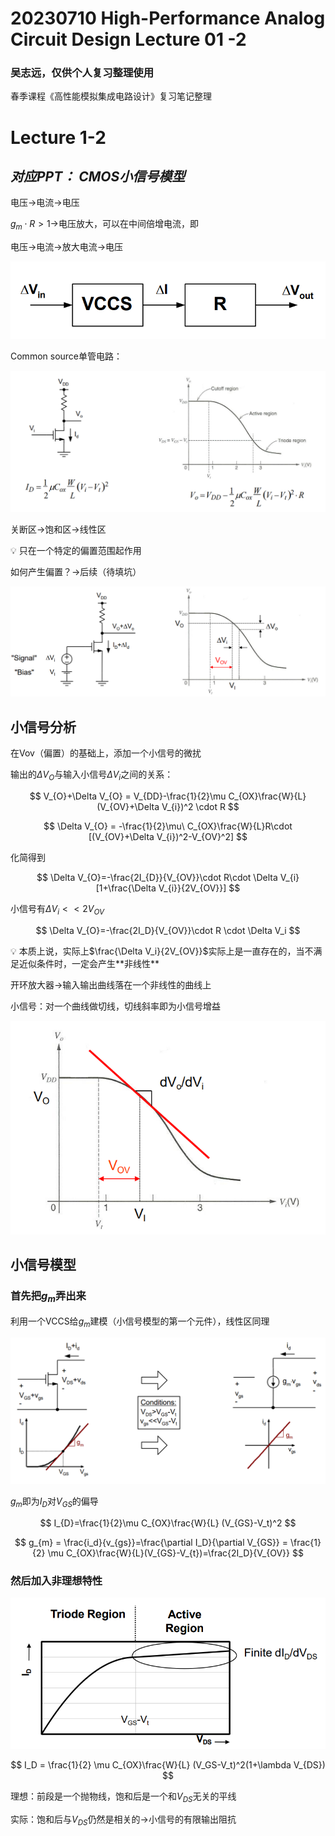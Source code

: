 # 20230710 High-Performance Analog Circuit Design Lecture 01 -2

### 吴志远，仅供个人复习整理使用

春季课程《高性能模拟集成电路设计》复习笔记整理

# Lecture 1-2

## *对应PPT： CMOS小信号模型*

电压→电流→电压

$g_m\cdot R > 1$→电压放大，可以在中间倍增电流，即

电压→电流→放大电流→电压

![Untitled](IMAGE/Untitled.png)

Common source单管电路：

![Untitled](IMAGE/Untitled%201.png)

关断区→饱和区→线性区

<aside>
💡 只在一个特定的偏置范围起作用

</aside>

如何产生偏置？→后续（待填坑）

![Untitled](IMAGE/Untitled%202.png)

## 小信号分析

在Vov（偏置）的基础上，添加一个小信号的微扰

输出的$\Delta V_O$与输入小信号$\Delta V_{i}$之间的关系：

$$
V_{O}+\Delta V_{O} = V_{DD}-\frac{1}{2}\mu C_{OX}\frac{W}{L}(V_{OV}+\Delta V_{i})^2 \cdot R
$$

$$
\Delta V_{O} = -\frac{1}{2}\mu\ C_{OX}\frac{W}{L}R\cdot [(V_{OV}+\Delta V_{i})^2-V_{OV}^2]
$$

化简得到

$$
\Delta V_{O}=-\frac{2I_{D}}{V_{OV}}\cdot R\cdot \Delta V_{i}[1+\frac{\Delta V_{i}}{2V_{OV}}]
$$

小信号有$\Delta V_{i}<<2V_{OV}$

$$
\Delta V_{O}=-\frac{2I_D}{V_{OV}}\cdot R \cdot \Delta V_i
$$

<aside>
💡 本质上说，实际上$\frac{\Delta V_i}{2V_{OV}}$实际上是一直存在的，当不满足近似条件时，一定会产生**非线性**

</aside>

开环放大器→输入输出曲线落在一个非线性的曲线上

小信号：对一个曲线做切线，切线斜率即为小信号增益

![Untitled](IMAGE/Untitled%203.png)

## 小信号模型

### 首先把$g_m$弄出来

利用一个VCCS给$g_m$建模（小信号模型的第一个元件），线性区同理

![Untitled](IMAGE/Untitled%204.png)

$g_m$即为$I_D$对$V_{GS}$的偏导

$$
I_{D}=\frac{1}{2}\mu C_{OX}\frac{W}{L} (V_{GS}-V_t)^2
$$

$$
g_{m} = \frac{i_d}{v_{gs}}=\frac{\partial I_D}{\partial V_{GS}} = \frac{1}{2} \mu C_{OX}\frac{W}{L}(V_{GS}-V_{t})=\frac{2I_D}{V_{OV}}
$$

### 然后加入非理想特性

![Untitled](IMAGE/Untitled%205.png)

$$
I_D = \frac{1}{2} \mu C_{OX}\frac{W}{L} (V_GS-V_t)^2(1+\lambda V_{DS})
$$

理想：前段是一个抛物线，饱和后是一个和$V_{DS}$无关的平线

实际：饱和后与$V_{DS}$仍然是相关的→小信号的有限输出阻抗